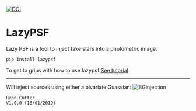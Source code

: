 [![DOI](https://zenodo.org/badge/165706403.svg)](https://zenodo.org/badge/latestdoi/165706403)


# LazyPSF 

Lazy PSF is a tool to inject fake stars into a photometric image.
~~~~~~~~~~~~~~~~~~~~
pip install lazypsf
~~~~~~~~~~~~~~~~~~~~

To get to grips with how to use lazypsf [See tutorial](https://github.com/ryanc123/LazyPSF/blob/master/Tutorial/lzypsf_tut.ipynb)

---

Will inject sources using either a bivariate Guassian:
![BGinjection](https://github.com/ryanc123/LazyPSF/blob/master/Tutorial/BGinj.png)



~~~~~~~~~~~~~~~~~~~~~~~~~~~~~~~~~~~~~~~~~
Ryan Cutter 
V1.0.0 (18/01/2019)
~~~~~~~~~~~~~~~~~~~~~~~~~~~~~~~~~~~~~~~~~
